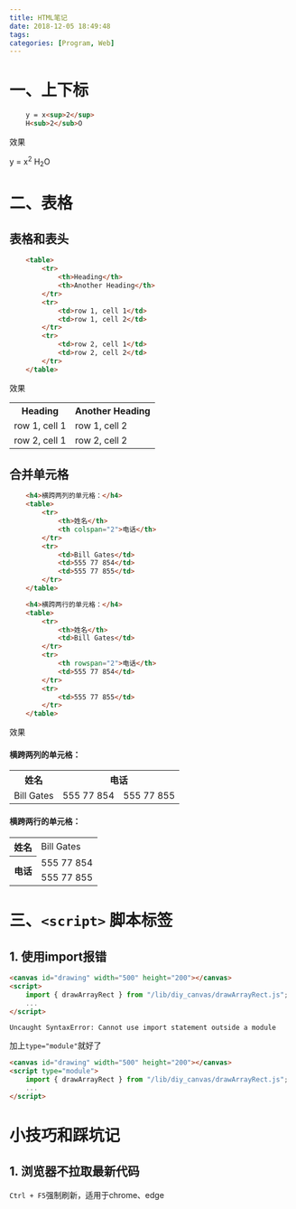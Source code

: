 ```yaml
---
title: HTML笔记
date: 2018-12-05 18:49:48
tags:
categories: [Program, Web]
---
```


# 一、上下标

```html
    y = x<sup>2</sup>
    H<sub>2</sub>O
```

效果

y = x<sup>2</sup>
H<sub>2</sub>O

# 二、表格

## 表格和表头

```html
    <table>
        <tr>
            <th>Heading</th>
            <th>Another Heading</th>
        </tr>
        <tr>
            <td>row 1, cell 1</td>
            <td>row 1, cell 2</td>
        </tr>
        <tr>
            <td>row 2, cell 1</td>
            <td>row 2, cell 2</td>
        </tr>
    </table>
```

效果

<table><tr><th>Heading</th><th>Another Heading</th></tr><tr><td>row 1, cell 1</td><td>row 1, cell 2</td></tr><tr><td>row 2, cell 1</td><td>row 2, cell 2</td></tr></table>

## 合并单元格

```html
    <h4>横跨两列的单元格：</h4>
    <table>
        <tr>
            <th>姓名</th>
            <th colspan="2">电话</th>
        </tr>
        <tr>
            <td>Bill Gates</td>
            <td>555 77 854</td>
            <td>555 77 855</td>
        </tr>
    </table>

    <h4>横跨两行的单元格：</h4>
    <table>
        <tr>
            <th>姓名</th>
            <td>Bill Gates</td>
        </tr>
        <tr>
            <th rowspan="2">电话</th>
            <td>555 77 854</td>
        </tr>
        <tr>
            <td>555 77 855</td>
        </tr>
    </table>
```

效果

<h4>横跨两列的单元格：</h4>
<table><tr><th>姓名</th><th colspan="2">电话</th></tr><tr><td>Bill Gates</td><td>555 77 854</td><td>555 77 855</td></tr></table>

<h4>横跨两行的单元格：</h4>
<table><tr><th>姓名</th><td>Bill Gates</td></tr><tr><th rowspan="2">电话</th><td>555 77 854</td></tr><tr><td>555 77 855</td></tr></table>

# 三、`<script>` 脚本标签

## 1. 使用import报错

```html
<canvas id="drawing" width="500" height="200"></canvas>
<script>
    import { drawArrayRect } from "/lib/diy_canvas/drawArrayRect.js";
    ...
</script>
```

```
Uncaught SyntaxError: Cannot use import statement outside a module
```

加上`type="module"`就好了


```html
<canvas id="drawing" width="500" height="200"></canvas>
<script type="module">
    import { drawArrayRect } from "/lib/diy_canvas/drawArrayRect.js";
    ...
</script>
```

# 小技巧和踩坑记

## 1. 浏览器不拉取最新代码

`Ctrl + F5`强制刷新，适用于chrome、edge
